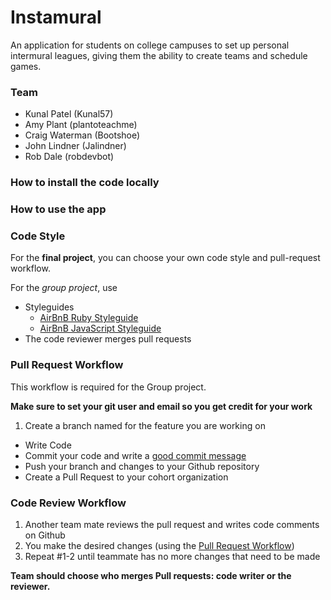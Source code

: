 # Instamural

An application for students on college campuses to set up personal intermural leagues, giving them the ability to create teams and schedule games.

### Team

- Kunal Patel (Kunal57)
- Amy Plant (plantoteachme)
- Craig Waterman (Bootshoe)
- John Lindner (Jalindner)
- Rob Dale (robdevbot)

### How to install the code locally

### How to use the app

### Code Style
For the **final project**, you can choose your own code
style and pull-request workflow.

For the *group project*, use
- Styleguides
	- [AirBnB Ruby Styleguide](https://github.com/airbnb/ruby)
	- [AirBnB JavaScript Styleguide](https://github.com/airbnb/javascript)
- The code reviewer merges pull requests

### Pull Request Workflow
This workflow is required for the Group project.

**Make sure to set your git user and email so you get credit for your work**

1. Create a branch named for the feature you are working on
* Write Code
* Commit your code and write a [good commit message](http://robots.thoughtbot.com/5-useful-tips-for-a-better-commit-message)
* Push your branch and changes to your Github repository
* Create a Pull Request to your cohort organization

### Code Review Workflow

1. Another team mate reviews the pull request and writes code comments on Github
2. You make the desired changes (using the [Pull Request Workflow](#pull-request-workflow))
3. Repeat #1-2 until teammate has no more changes that need to be made

**Team should choose who merges Pull requests: code writer or the reviewer.**
